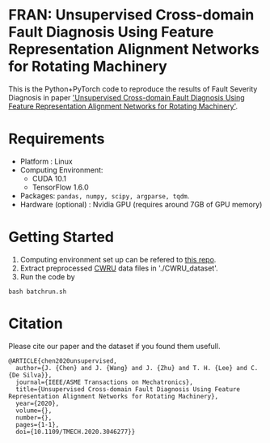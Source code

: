 # FRAN: Unsupervised Cross-domain Fault Diagnosis Using Feature Representation Alignment Networks for Rotating Machinery
This is the Python+PyTorch code to reproduce the results of Fault Severity Diagnosis in paper ['Unsupervised Cross-domain Fault Diagnosis Using Feature Representation Alignment Networks for Rotating Machinery'](https://ieeexplore.ieee.org/document/9301443).

# Requirements
* Platform : Linux 
* Computing Environment:
  * CUDA 10.1 
  * TensorFlow 1.6.0
* Packages: ```pandas, numpy, scipy, argparse, tqdm```.
* Hardware (optional) : Nvidia GPU (requires around 7GB of GPU memory)

# Getting Started
1. Computing environment set up can be refered to [this repo](https://github.com/JiahongChen/Set-up-deep-learning-frameworks-with-GPU-on-Google-Cloud-Platform). 
1. Extract preprocessed [CWRU](https://csegroups.case.edu/bearingdatacenter/pages/welcome-case-western-reserve-university-bearing-data-center-website) data files in './CWRU_dataset'.
1. Run the code by
```
bash batchrun.sh
```




# Citation
Please cite our paper and the dataset if you found them usefull.
```
@ARTICLE{chen2020unsupervised,
  author={J. {Chen} and J. {Wang} and J. {Zhu} and T. H. {Lee} and C. {De Silva}},
  journal={IEEE/ASME Transactions on Mechatronics}, 
  title={Unsupervised Cross-domain Fault Diagnosis Using Feature Representation Alignment Networks for Rotating Machinery}, 
  year={2020},
  volume={},
  number={},
  pages={1-1},
  doi={10.1109/TMECH.2020.3046277}}
```

